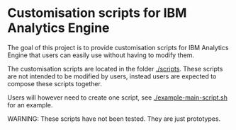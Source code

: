 # Customisation scripts for IBM Analytics Engine

The goal of this project is to provide customisation scripts for IBM Analytics Engine that users can easily use without having to modify them.

The customisation scripts are located in the folder [./scripts](./scripts).  These scripts are not intended to be modified by users, instead users are expected to compose these scripts together.

Users will however need to create one script, see [./example-main-script.sh](./example-main-script.sh) for an example.

WARNING: These scripts have not been tested.  They are just prototypes.


